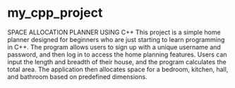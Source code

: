 # my_cpp_project
SPACE ALLOCATION PLANNER USING C++
This project is a simple home planner designed for beginners who are just starting to learn programming in C++. The program allows users to sign up with a unique username and password, and then log in to access the home planning features. Users can input the length and breadth of their house, and the program calculates the total area. The application then allocates space for a bedroom, kitchen, hall, and bathroom based on predefined dimensions.
